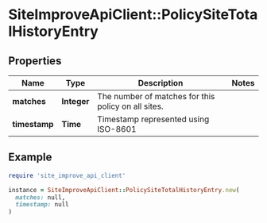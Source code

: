 # SiteImproveApiClient::PolicySiteTotalHistoryEntry

## Properties

| Name | Type | Description | Notes |
| ---- | ---- | ----------- | ----- |
| **matches** | **Integer** | The number of matches for this policy on all sites. |  |
| **timestamp** | **Time** | Timestamp represented using ISO-8601 |  |

## Example

```ruby
require 'site_improve_api_client'

instance = SiteImproveApiClient::PolicySiteTotalHistoryEntry.new(
  matches: null,
  timestamp: null
)
```

